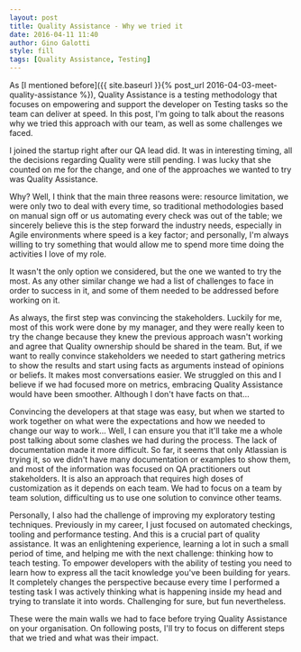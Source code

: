 ```yaml
---
layout: post
title: Quality Assistance - Why we tried it
date: 2016-04-11 11:40
author: Gino Galotti
style: fill
tags: [Quality Assistance, Testing]
---
```

As [I mentioned before]({{ site.baseurl }}{% post_url 2016-04-03-meet-quality-assistance %}), Quality Assistance is a testing methodology that focuses on empowering and support the developer on Testing tasks so the team can deliver at speed. In this post, I'm going to talk about the reasons why we tried this approach with our team, as well as some challenges we faced.

I joined the startup right after our QA lead did. It was in interesting timing, all the decisions regarding Quality were still pending. I was lucky that she counted on me for the change, and one of the approaches we wanted to try was Quality Assistance.

Why? Well, I think that the main three reasons were: resource limitation, we were only two to deal with every time, so traditional methodologies based on manual sign off or us automating every check was out of the table; we sincerely believe this is the step forward the industry needs, especially in Agile environments where speed is a key factor; and personally, I'm always willing to try something that would allow me to spend more time doing the activities I love of my role.

It wasn't the only option we considered, but the one we wanted to try the most. As any other similar change we had a list of challenges to face in order to success in it, and some of them needed to be addressed before working on it.

As always, the first step was convincing the stakeholders. Luckily for me, most of this work were done by my manager, and they were really keen to try the change because they knew the previous approach wasn't working and agree that Quality ownership should be shared in the team. But, if we want to really convince stakeholders we needed to start gathering metrics to show the results and start using facts as arguments instead of opinions or beliefs. It makes most conversations easier. We struggled on this and I believe if we had focused more on metrics, embracing Quality Assistance would have been smoother. Although I don't have facts on that...

Convincing the developers at that stage was easy, but when we started to work together on what were the expectations and how we needed to change our way to work... Well, I can ensure you that it'll take me a whole post talking about some clashes we had during the process. The lack of documentation made it more difficult. So far, it seems that only Atlassian is trying it, so we didn't have many documentation or examples to show them, and most of the information was focused on QA practitioners out stakeholders. It is also an approach that requires high doses of customization as it depends on each team. We had to focus on a team by team solution, difficulting us to use one solution to convince other teams.

Personally, I also had the challenge of improving my exploratory testing techniques. Previously in my career, I just focused on automated checkings, tooling and performance testing. And this is a crucial part of quality assistance. It was an enlightening experience, learning a lot in such a small period of time, and helping me with the next challenge: thinking how to teach testing. To empower developers with the ability of testing you need to learn how to express all the tacit knowledge you've been building for years. It completely changes the perspective because every time I performed a testing task I was actively thinking what is happening inside my head and trying to translate it into words. Challenging for sure, but fun nevertheless.

These were the main walls we had to face before trying Quality Assistance on your organisation. On following posts, I'll try to focus on different steps that we tried and what was their impact.